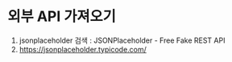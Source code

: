 # 외부 API 가져오기 

1. jsonplaceholder 검색 : JSONPlaceholder - Free Fake REST API
2. https://jsonplaceholder.typicode.com/


